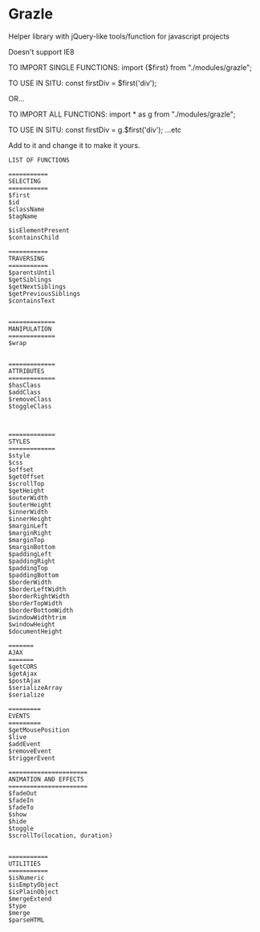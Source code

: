 # Grazle
Helper library with jQuery-like tools/function for javascript projects

Doesn't support IE8
	

TO IMPORT SINGLE FUNCTIONS:
import {$first} from "./modules/grazle"; 
	
TO USE IN SITU:
const firstDiv = $first('div'); 


OR...


TO IMPORT ALL FUNCTIONS:
import * as g from "./modules/grazle"; 

TO USE IN SITU:
const firstDiv = g.$first('div');
...etc


Add to it and change it to make it yours.





	LIST OF FUNCTIONS
	
	===========
	SELECTING
	===========
	$first
	$id
	$className
	$tagName
	
	$isElementPresent
	$containsChild

	===========
	TRAVERSING 
	===========
	$parentsUntil
	$getSiblings
	$getNextSiblings
	$getPreviousSiblings
	$containsText


	=============
	MANIPULATION
	=============
	$wrap


	=============
	ATTRIBUTES
	=============
	$hasClass
	$addClass
	$removeClass
	$toggleClass



	=============
	STYLES
	=============
	$style
	$css
	$offset
	$getOffset
	$scrollTop
	$getHeight
	$outerWidth
	$outerHeight
	$innerWidth
	$innerHeight
	$marginLeft	
	$marginRight
	$marginTop
	$marginBottom
	$paddingLeft	
	$paddingRight
	$paddingTop
	$paddingBottom
	$borderWidth
	$borderLeftWidth
	$borderRightWidth
	$borderTopWidth
	$borderBottomWidth
	$windowWidthtrim
	$windowHeight
	$documentHeight

	=======
	AJAX
	=======
	$getCORS
	$getAjax
	$postAjax
	$serializeArray
	$serialize

	=========
	EVENTS
	=========
	$getMousePosition
	$live
	$addEvent
	$removeEvent
	$triggerEvent

	======================
	ANIMATION AND EFFECTS
	======================
	$fadeOut
	$fadeIn
	$fadeTo
	$show
	$hide
	$toggle
	$scrollTo(location, duration)

	
	===========
	UTILITIES
	===========
	$isNumeric
	$isEmptyObject
	$isPlainObject
	$mergeExtend
	$type
	$merge
	$parseHTML
